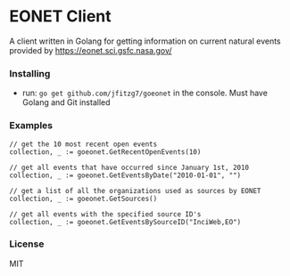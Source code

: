 # EONET Client
A client written in Golang for getting information on current natural events provided by https://eonet.sci.gsfc.nasa.gov/
### Installing
- run: `go get github.com/jfitzg7/goeonet` in the console. Must have Golang and Git installed
### Examples
```
// get the 10 most recent open events
collection, _ := goeonet.GetRecentOpenEvents(10)

// get all events that have occurred since January 1st, 2010
collection, _ := goeonet.GetEventsByDate("2010-01-01", "")

// get a list of all the organizations used as sources by EONET
collection, _ := goeonet.GetSources()

// get all events with the specified source ID's
collection, _ := goeonet.GetEventsBySourceID("InciWeb,EO")
```
### License
MIT
